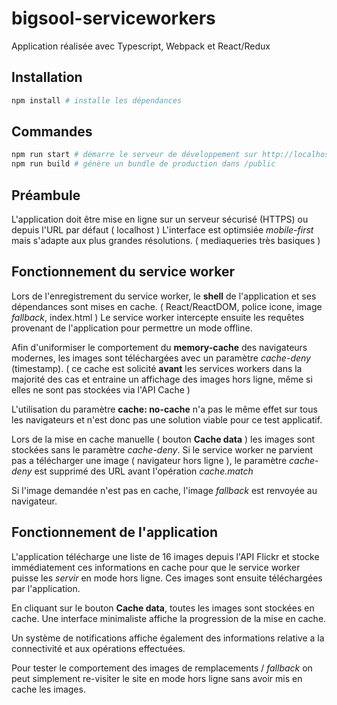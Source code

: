 # bigsool-serviceworkers
Application réalisée avec Typescript, Webpack et React/Redux

## Installation

```bash
npm install # installe les dépendances
```

## Commandes

```bash
npm run start # démarre le serveur de développement sur http://localhost:8087/
npm run build # génère un bundle de production dans /public
```

## Préambule

L'application doit être mise en ligne sur un serveur sécurisé (HTTPS) ou depuis l'URL par défaut ( localhost )
L'interface est optimsiée *mobile-first* mais s'adapte aux plus grandes résolutions. ( mediaqueries très basiques )

## Fonctionnement du service worker

Lors de l'enregistrement du service worker, le **shell** de l'application et ses dépendances sont mises en cache. ( React/ReactDOM, police icone, image *fallback*, index.html )
Le service worker intercepte ensuite les requêtes provenant de l'application pour permettre un mode offline.

Afin d'uniformiser le comportement du **memory-cache** des navigateurs modernes, les images sont téléchargées avec un paramètre *cache-deny* (timestamp). ( ce cache est solicité **avant** les services workers dans la majorité des cas et entraine un affichage des images hors ligne, même si elles ne sont pas stockées via l'API Cache )

L'utilisation du paramètre **cache: no-cache** n'a pas le même effet sur tous les navigateurs et n'est donc pas une solution viable pour ce test applicatif.

Lors de la mise en cache manuelle ( bouton **Cache data** ) les images sont stockées sans le paramètre *cache-deny*.
Si le service worker ne parvient pas a télécharger une image ( navigateur hors ligne ), le paramètre *cache-deny* est supprimé des URL avant l'opération *cache.match*

Si l'image demandée n'est pas en cache, l'image *fallback* est renvoyée au navigateur.

## Fonctionnement de l'application

L'application télécharge une liste de 16 images depuis l'API Flickr et stocke immédiatement ces informations en cache pour que le service worker puisse les *servir* en mode hors ligne.
Ces images sont ensuite téléchargées par l'application.

En cliquant sur le bouton **Cache data**, toutes les images sont stockées en cache. Une interface minimaliste affiche la progression de la mise en cache.

Un système de notifications affiche également des informations relative a la connectivité et aux opérations effectuées.

Pour tester le comportement des images de remplacements / *fallback* on peut simplement re-visiter le site en mode hors ligne sans avoir mis en cache les images.
